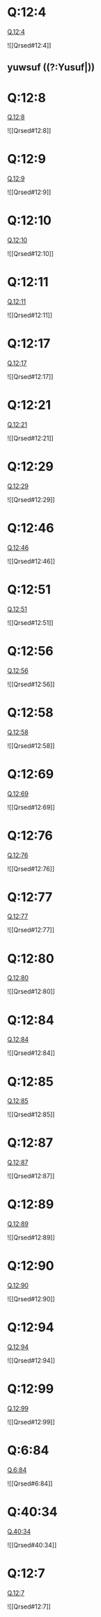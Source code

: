 
# Q:12:4

[Q.12:4](https://quran.com/12:4/tafsirs/ar-tafsir-al-tabari)

![[Qrsed#12:4]]

## yuwsuf ((?:Yusuf|))

# Q:12:8

[Q.12:8](https://quran.com/12:8/tafsirs/ar-tafsir-al-tabari)

![[Qrsed#12:8]]

# Q:12:9

[Q.12:9](https://quran.com/12:9/tafsirs/ar-tafsir-al-tabari)

![[Qrsed#12:9]]

# Q:12:10

[Q.12:10](https://quran.com/12:10/tafsirs/ar-tafsir-al-tabari)

![[Qrsed#12:10]]

# Q:12:11

[Q.12:11](https://quran.com/12:11/tafsirs/ar-tafsir-al-tabari)

![[Qrsed#12:11]]

# Q:12:17

[Q.12:17](https://quran.com/12:17/tafsirs/ar-tafsir-al-tabari)

![[Qrsed#12:17]]

# Q:12:21

[Q.12:21](https://quran.com/12:21/tafsirs/ar-tafsir-al-tabari)

![[Qrsed#12:21]]

# Q:12:29

[Q.12:29](https://quran.com/12:29/tafsirs/ar-tafsir-al-tabari)

![[Qrsed#12:29]]

# Q:12:46

[Q.12:46](https://quran.com/12:46/tafsirs/ar-tafsir-al-tabari)

![[Qrsed#12:46]]

# Q:12:51

[Q.12:51](https://quran.com/12:51/tafsirs/ar-tafsir-al-tabari)

![[Qrsed#12:51]]

# Q:12:56

[Q.12:56](https://quran.com/12:56/tafsirs/ar-tafsir-al-tabari)

![[Qrsed#12:56]]

# Q:12:58

[Q.12:58](https://quran.com/12:58/tafsirs/ar-tafsir-al-tabari)

![[Qrsed#12:58]]

# Q:12:69

[Q.12:69](https://quran.com/12:69/tafsirs/ar-tafsir-al-tabari)

![[Qrsed#12:69]]

# Q:12:76

[Q.12:76](https://quran.com/12:76/tafsirs/ar-tafsir-al-tabari)

![[Qrsed#12:76]]

# Q:12:77

[Q.12:77](https://quran.com/12:77/tafsirs/ar-tafsir-al-tabari)

![[Qrsed#12:77]]

# Q:12:80

[Q.12:80](https://quran.com/12:80/tafsirs/ar-tafsir-al-tabari)

![[Qrsed#12:80]]

# Q:12:84

[Q.12:84](https://quran.com/12:84/tafsirs/ar-tafsir-al-tabari)

![[Qrsed#12:84]]

# Q:12:85

[Q.12:85](https://quran.com/12:85/tafsirs/ar-tafsir-al-tabari)

![[Qrsed#12:85]]

# Q:12:87

[Q.12:87](https://quran.com/12:87/tafsirs/ar-tafsir-al-tabari)

![[Qrsed#12:87]]

# Q:12:89

[Q.12:89](https://quran.com/12:89/tafsirs/ar-tafsir-al-tabari)

![[Qrsed#12:89]]

# Q:12:90

[Q.12:90](https://quran.com/12:90/tafsirs/ar-tafsir-al-tabari)

![[Qrsed#12:90]]

# Q:12:94

[Q.12:94](https://quran.com/12:94/tafsirs/ar-tafsir-al-tabari)

![[Qrsed#12:94]]

# Q:12:99

[Q.12:99](https://quran.com/12:99/tafsirs/ar-tafsir-al-tabari)

![[Qrsed#12:99]]

# Q:6:84

[Q.6:84](https://quran.com/6:84/tafsirs/ar-tafsir-al-tabari)

![[Qrsed#6:84]]

# Q:40:34

[Q.40:34](https://quran.com/40:34/tafsirs/ar-tafsir-al-tabari)

![[Qrsed#40:34]]

# Q:12:7

[Q.12:7](https://quran.com/12:7/tafsirs/ar-tafsir-al-tabari)

![[Qrsed#12:7]]
